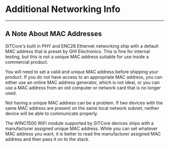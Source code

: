 # Additional Networking Info
---

## A Note About MAC Addresses

SITCore's built in PHY and ENC28 Ethernet networking ship with a default MAC address that is preset by GHI Electronics. This is fine for internal testing, but this is not a unique MAC address suitable for use inside a commercial product.

You will need to set a valid and unique MAC address before shipping your product. If you do not have access to an appropriate MAC address, you can either use an online MAC address generator, which is not ideal, or you can use a MAC address from an old computer or network card that is no longer used.

Not having a unique MAC address can be a problem. If two devices with the same MAC address are present on the same local network subnet, neither device will be able to communicate properly.

The WINC1500 WiFi module supported by SITCore devices ships with a manufacturer assigned unique MAC address. While you can set whatever MAC address you want, it is better to read the manufacturer assigned MAC address and then pass it on to the stack.